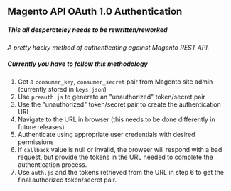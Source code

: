## Magento API OAuth 1.0 Authentication

##### This all desperateley needs to be rewritten/reworked
_A pretty hacky method of authenticating against Magento REST API._

##### Currently you have to follow this methodology

1. Get a `consumer_key`, `consumer_secret` pair from Magento site admin (currently stored in `keys.json`)
2. Use `preauth.js` to generate an "unauthorized" token/secret pair
3. Use the "unauthorized" token/secret pair to create the authentication URL
4. Navigate to the URL in browser (this needs to be done differently in future releases)
5. Authenticate using appropriate user credentials with desired permissions
6. If `callback` value is null or invalid, the browser will respond with a bad request, but
provide the tokens in the URL needed to complete the authentication process.
7. Use `auth.js` and the tokens retrieved from the URL in step 6 to get the final authorized token/secret pair.